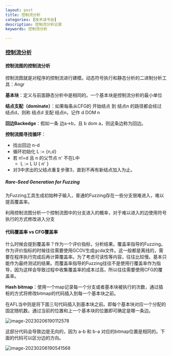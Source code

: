```yaml
---
layout: post
title: 控制流分析
categories: [技术读书会]
description: 控制流分析记录
keywords: 控制流分析

---
```


### [控制流分析][]

#### 控制流图的控制流分析

控制流图就是对程序的控制流进行建模。动态符号执行和静态分析的二进制分析工具：Angr

**基本块**：定义与前面静态分析中是相同的。一个基本块是控制流分析的最小单位

**结点支配（dominate）**：如果每条从CFG的 开始结点 到 结点n 的路径都会经过 结点d，则称 结点d 支配 结点n，记作 d DOM n

**回边Backedge**：假如一条 边a->b，且 b dom a，则这条边称为回边。

**控制流图寻找循环**：

* 找出回边 n-d
* 循环初始化 L := {n,d}
* 若 n!=d 且 n 的父节点 n' 不在L中
  * L := L U { n' }
* 对3中求出的父结点重复步骤3，直到不再有新结点加入为止。

##### Rare-Seed Generation for Fuzzing

为Fuzzing工具生成初始种子输入，普通的Fuzzing存在一些分支很难进入，难以提高覆盖率。

利用控制流图分析一个控制流图中的分支进入的概率，对于难以进入的边使用符号执行的方式修改进入分支



#### 代码覆盖率 vs CFG覆盖率

什么时候会提到覆盖率？作为一个评价指标，分析结果。覆盖率指导的Fuzzing。作为评价指标的时候往往需要使用GCOV生成gcda文件。这一般都是离线的，需要在程序执行完成后再计算覆盖率。为了考虑可读性等内容，往往比较慢。基本只能作为最终测试的结果。而覆盖率指导的Fuzzing往往不是使用行覆盖率作为指导，因为这样会导致过程中收集覆盖率的成本过高，所以往往需要使用CFG的覆盖率。

**Hash bitmap**：使用一个map记录每一个分支或者基本块被执行的次数，通过插桩的方式将修改bitmap的代码插入到每一个基本块之前。

在AFL当中则是将下面三句代码插入到基本块之前。即每个基本块对应一个分配的固定随机数。通过当前的位置和上一个基本块的位置即可确定是哪一条边。

![image-20230206190112578](https://ningmo.oss-cn-beijing.aliyuncs.com/img/image-20230206190112578.png)

这部分代码会导致边是无向的，因为 a-b 和 b-a 对应的bitmap位置是相同的。下面的代码可以区分边的方向。

![image-20230206190541568](https://ningmo.oss-cn-beijing.aliyuncs.com/img/image-20230206190541568.png)

[控制流分析]:https://meeting.tencent.com/user-center/shared-record-info?id=5f4b4687-99f4-45e2-a018-1446b7fd03b4&from=3
